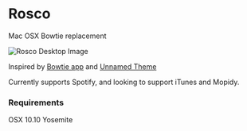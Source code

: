 # Rosco
Mac OSX Bowtie replacement

![Rosco Desktop Image](http://i.imgur.com/6h0KF3f.jpg)

Inspired by [Bowtie app](http://bowtieapp.com) and [Unnamed Theme](http://beautifulblood.deviantart.com/art/Unnamed-255040591)

Currently supports Spotify, and looking to support iTunes and Mopidy.


### Requirements
OSX 10.10 Yosemite

